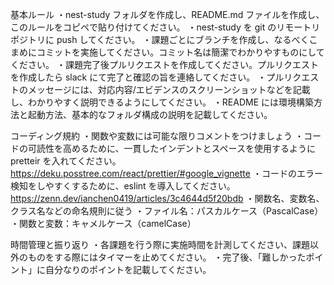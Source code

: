 基本ルール
・nest-study フォルダを作成し、README.md ファイルを作成し、このルールをコピペで貼り付けてください。
・nest-study を git のリモートリポジトリに push してください。
・課題ごとにブランチを作成し、なるべくこまめにコミットを実施してください。コミット名は簡潔でわかりやすものにしてください。
・課題完了後プルリクエストを作成してください。プルリクエストを作成したら slack にて完了と確認の旨を連絡してください。
・プルリクエストのメッセージには、対応内容/エビデンスのスクリーンショットなどを記載し、わかりやすく説明できるようにしてください。
・README には環境構築方法と起動方法、基本的なフォルダ構成の説明を記載してください。

コーディング規約
・関数や変数には可能な限りコメントをつけましょう
・コードの可読性を高めるために、一貫したインデントとスペースを使用するように pretteir を入れてください。
https://deku.posstree.com/react/prettier/#google_vignette
・コードのエラー検知をしやすくするために、eslint を導入してください。
https://zenn.dev/ianchen0419/articles/3c4644d5f20bdb
・関数名、変数名、クラス名などの命名規則に従う
・ファイル名：パスカルケース（PascalCase）
・関数と変数：キャメルケース（camelCase）

時間管理と振り返り
・各課題を行う際に実施時間を計測してください、課題以外のものをする際にはタイマーを止めてください。
・完了後、「難しかったポイント」に自分なりのポイントを記載してください。
